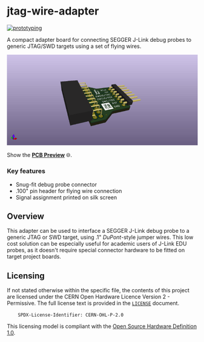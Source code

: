 # jtag-wire-adapter

[![prototyping](https://img.shields.io/badge/status-prototyping-yellow?style=plastic)]()

A compact adapter board for connecting SEGGER J-Link debug probes to generic JTAG/SWD targets using a set of flying wires.

<p align="center"><img src="doc/3d.png" /></p>

Show the [**PCB Preview**](https://htmlpreview.github.io/?https://github.com/islandcontroller/jtag-wire-adapter/blob/master/doc/ibom.html) &#127760;.

### Key features

* Snug-fit debug probe connector
* .100" pin header for flying wire connection
* Signal assignment printed on silk screen

## Overview

This adapter can be used to interface a SEGGER J-Link debug probe to a generic JTAG or SWD target, using .1" *DuPont*-style jumper wires. This low cost solution can be especially useful for academic users of J-Link EDU probes, as it doesn't require special connector hardware to be fitted on target project boards.

## Licensing

If not stated otherwise within the specific file, the contents of this project are licensed under the CERN Open Hardware Licence Version 2 - Permissive. The full license text is provided in the [`LICENSE`](LICENSE) document.

        SPDX-License-Identifier: CERN-OHL-P-2.0

This licensing model is compliant with the [Open Source Hardware Definition 1.0](https://www.oshwa.org/definition/).